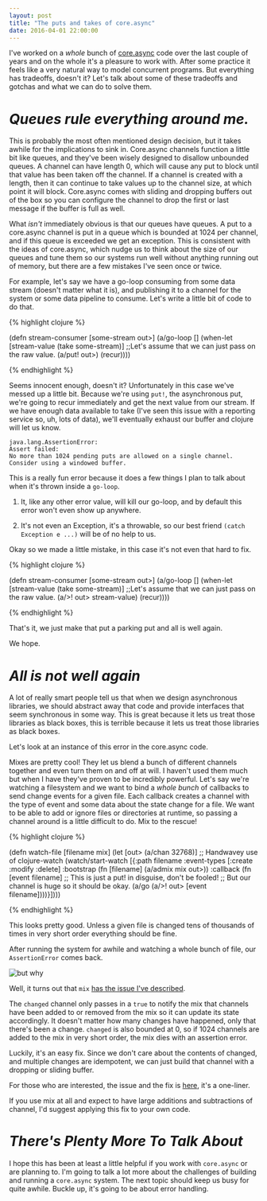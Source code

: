 ```yaml
---
layout: post
title: "The puts and takes of core.async"
date: 2016-04-01 22:00:00
---
```


I've worked on a *whole* bunch of [core.async](https://clojure.github.io/core.async/) code
over the last couple of years and on the whole it's a pleasure to work with. After some
practice it feels like a very natural way to model concurrent programs. But everything has
tradeoffs, doesn't it? Let's talk about some of these tradeoffs and gotchas and what we
can do to solve them.

# _Queues rule everything around me._

This is probably the most often mentioned design decision, but it takes awhile for the implications
to sink in. Core.async channels function a little bit like queues, and they've been wisely designed
to disallow unbounded queues. A channel can have length 0, which will cause any put to block until
that value has been taken off the channel. If a channel is created with a length, then it can continue
to take values up to the channel size, at which point it will block. Core.async comes with sliding and
dropping buffers out of the box so you can configure the channel to drop the first or last message if
the buffer is full as well.

What *isn't* immediately obvious is that our queues have queues. A put to a core.async channel is 
put in a queue which is bounded at 1024 per channel, and if this queue is exceeded we get an exception.
This is consistent with the ideas of core.async, which nudge us to think about the size of our queues
and tune them so our systems run well without anything running out of memory, but there are a few mistakes
I've seen once or twice.

For example, let's say we have a go-loop consuming from some data stream (doesn't matter what it is),
and publishing it to a channel for the system or some data pipeline to consume. Let's write a little
bit of code to do that.

{% highlight clojure %}

(defn stream-consumer [some-stream out>]
  (a/go-loop []
    (when-let [stream-value (take some-stream)]
      ;;Let's assume that we can just pass on the raw value.
      (a/put! out>)
      (recur))))

{% endhighlight %}

Seems innocent enough, doesn't it? Unfortunately in this case we've messed up a little bit. Because we're
using ```put!```, the asynchronous put, we're going to recur immediately and get the next value from our
stream. If we have enough data available to take (I've seen this issue with a reporting service so, uh, 
lots of data), we'll eventually exhaust our buffer and clojure will let us know.

```
java.lang.AssertionError: 
Assert failed: 
No more than 1024 pending puts are allowed on a single channel.
Consider using a windowed buffer.
```

This is a really fun error because it does a few things I plan to talk about when it's thrown inside a 
```go-loop```.

1. It, like any other error value, will kill our go-loop, and by default this error won't even show up anywhere.

2. It's not even an Exception, it's a throwable, so our best friend ```(catch Exception e ...)``` will be of no help to us.

Okay so we made a little mistake, in this case it's not even that hard to fix.

{% highlight clojure %}

(defn stream-consumer [some-stream out>]
  (a/go-loop []
    (when-let [stream-value (take some-stream)]
      ;;Let's assume that we can just pass on the raw value.
      (a/>! out> stream-value)
      (recur))))

{% endhighlight %}

That's it, we just make that put a parking put and all is well again.

We hope.

# _All is not well again_

A lot of really smart people tell us that when we design asynchronous libraries,
we should abstract away that code and provide interfaces that seem synchronous
in some way. This is great because it lets us treat those libraries as black boxes,
this is terrible because it lets us treat those libraries as black boxes.

Let's look at an instance of this error in the core.async code.

Mixes are pretty cool! They let us blend a bunch of different channels together and
even turn them on and off at will. I haven't used them much but when I have they've
proven to be incredibly powerful. Let's say we're watching a filesystem and we want
to bind a *whole bunch* of callbacks to send change events for a given file. Each
callback creates a channel with the type of event and some data about the state change
for a file. We want to be able to add or ignore files or directories at runtime, so
passing a channel around is a little difficult to do. Mix to the rescue!

{% highlight clojure %}

(defn watch-file [filename mix]
  (let [out> (a/chan 32768)]
    ;; Handwavey use of clojure-watch
    (watch/start-watch [{:path filename
                         :event-types [:create :modify :delete]
                         :bootstrap (fn [filename]
                                      (a/admix mix out>))
                         :callback (fn [event filename]
                                     ;; This is just a put! in disguise, don't be fooled!
                                     ;; But our channel is huge so it should be okay.
                                     (a/go (a/>! out> [event filename])))}])))

{% endhighlight %}

This looks pretty good. Unless a given file is changed tens of thousands of times in very
short order everything should be fine.

After running the system for awhile and watching a whole bunch of file, our ```AssertionError``` comes back.

![but why](http://i.imgur.com/TnQRX6v.gif)

Well, it turns out that ```mix``` [has the issue I've described](https://github.com/clojure/core.async/blob/master/src/main/clojure/clojure/core/async.clj#L735-L739).

The ```changed``` channel only passes in a ```true``` to notify the mix that channels have been added to or removed from
the mix so it can update its state accordingly. It doesn't matter how many changes have happened, only that there's been
a change. ```changed``` is also bounded at 0, so if 1024 channels are added to the mix in very short order, the mix dies
with an assertion error.

Luckily, it's an easy fix. Since we don't care about the contents of changed, and multiple changes are idempotent, we can
just build that channel with a dropping or sliding buffer.

For those who are interested, the issue and the fix is [here](http://dev.clojure.org/jira/browse/ASYNC-145), it's a one-liner.

If you use mix at all and expect to have large additions and subtractions of channel, I'd suggest applying this fix to your
own code.

# _There's Plenty More To Talk About_

I hope this has been at least a little helpful if you work with ```core.async``` or are planning to. I'm going to talk a lot
more about the challenges of building and running a ```core.async``` system. The next topic should keep us busy for quite awhile.
Buckle up, it's going to be about error handling.
